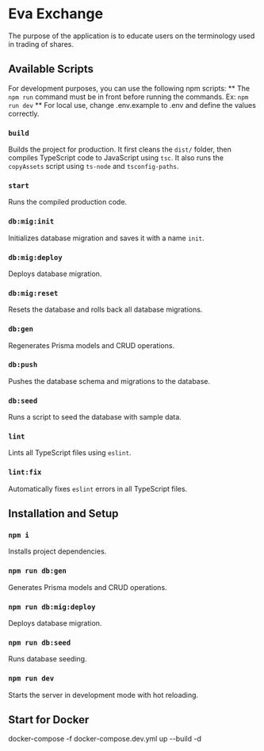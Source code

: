 # Eva Exchange

The purpose of the application is to educate users on the terminology used in trading of shares.

## Available Scripts

For development purposes, you can use the following npm scripts:
** The `npm run` command must be in front before running the commands. Ex: `npm run dev`
** For local use, change .env.example to .env and define the values correctly.

### `build`

Builds the project for production. It first cleans the `dist/` folder, then compiles TypeScript code to JavaScript using `tsc`. It also runs the `copyAssets` script using `ts-node` and `tsconfig-paths`.

### `start`

Runs the compiled production code.

### `db:mig:init`

Initializes database migration and saves it with a name `init`.


### `db:mig:deploy`

Deploys database migration.

### `db:mig:reset`

Resets the database and rolls back all database migrations.

### `db:gen`

Regenerates Prisma models and CRUD operations.

### `db:push`

Pushes the database schema and migrations to the database.

### `db:seed`

Runs a script to seed the database with sample data.

### `lint`

Lints all TypeScript files using `eslint`.

### `lint:fix`

Automatically fixes `eslint` errors in all TypeScript files.

## Installation and Setup

### `npm i`

Installs project dependencies.

### `npm run db:gen`

Generates Prisma models and CRUD operations.

### `npm run db:mig:deploy`

Deploys database migration.

### `npm run db:seed`

Runs database seeding.

### `npm run dev`

Starts the server in development mode with hot reloading.


## Start for Docker

docker-compose -f docker-compose.dev.yml up --build -d